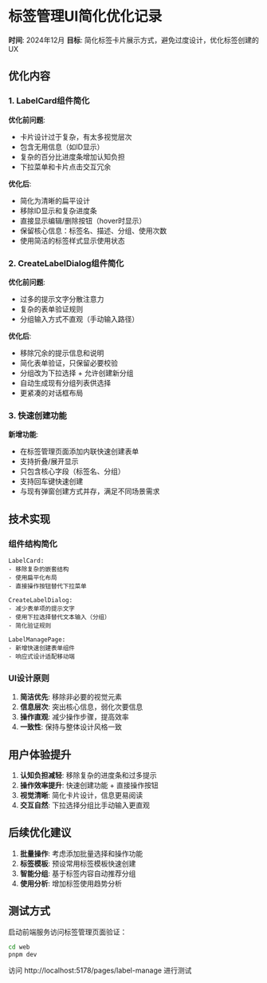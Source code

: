 # 标签管理UI简化优化记录

**时间**: 2024年12月
**目标**: 简化标签卡片展示方式，避免过度设计，优化标签创建的UX

## 优化内容

### 1. LabelCard组件简化

**优化前问题**:
- 卡片设计过于复杂，有太多视觉层次
- 包含无用信息（如ID显示）
- 复杂的百分比进度条增加认知负担
- 下拉菜单和卡片点击交互冗余

**优化后**:
- 简化为清晰的扁平设计
- 移除ID显示和复杂进度条
- 直接显示编辑/删除按钮（hover时显示）
- 保留核心信息：标签名、描述、分组、使用次数
- 使用简洁的标签样式显示使用状态

### 2. CreateLabelDialog组件简化

**优化前问题**:
- 过多的提示文字分散注意力
- 复杂的表单验证规则
- 分组输入方式不直观（手动输入路径）

**优化后**:
- 移除冗余的提示信息和说明
- 简化表单验证，只保留必要校验
- 分组改为下拉选择 + 允许创建新分组
- 自动生成现有分组列表供选择
- 更紧凑的对话框布局

### 3. 快速创建功能

**新增功能**:
- 在标签管理页面添加内联快速创建表单
- 支持折叠/展开显示
- 只包含核心字段（标签名、分组）
- 支持回车键快速创建
- 与现有弹窗创建方式并存，满足不同场景需求

## 技术实现

### 组件结构简化
```
LabelCard:
- 移除复杂的嵌套结构
- 使用扁平化布局
- 直接操作按钮替代下拉菜单

CreateLabelDialog:
- 减少表单项的提示文字
- 使用下拉选择替代文本输入（分组）
- 简化验证规则

LabelManagePage:
- 新增快速创建表单组件
- 响应式设计适配移动端
```

### UI设计原则
1. **简洁优先**: 移除非必要的视觉元素
2. **信息层次**: 突出核心信息，弱化次要信息
3. **操作直观**: 减少操作步骤，提高效率
4. **一致性**: 保持与整体设计风格一致

## 用户体验提升

1. **认知负担减轻**: 移除复杂的进度条和过多提示
2. **操作效率提升**: 快速创建功能 + 直接操作按钮
3. **视觉清晰**: 简化卡片设计，信息更易阅读
4. **交互自然**: 下拉选择分组比手动输入更直观

## 后续优化建议

1. **批量操作**: 考虑添加批量选择和操作功能
2. **标签模板**: 预设常用标签模板快速创建
3. **智能分组**: 基于标签内容自动推荐分组
4. **使用分析**: 增加标签使用趋势分析

## 测试方式

启动前端服务访问标签管理页面验证：
```bash
cd web
pnpm dev
```

访问 http://localhost:5178/pages/label-manage 进行测试 